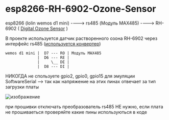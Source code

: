 # esp8266-RH-6902-Ozone-Sensor

esp8266 (lolin wemos d1 mini) ----> rs485 (Модуль MAX485) ----> RH-6902 ( [Digital Ozone Sensor](https://aliexpress.ru/item/4001248121949.html?item_id=4001248121949&sku_id=10000015456763122&spm=a2g2w.productlist.0.0.122d9f00eRid3q) )

В проекте используется датчик растворенного озона RH-6902
через интерфейс rs485 ([используется конвертер](https://aliexpress.ru/item/32848344535.html?sku_id=65155011742&spm=a2g0o.search.0.0.3f4b15cdODkTN7)) 

    wemos d1 mini |  D7 --- RO | Модуль MAX485 
                  |  D6 --- RE | 
                  |     \__ DE | 
                  |  D8 --- DI | 


НИКОГДА не спользуете gpio2, gpio0, gpio15 для эмуляции  SoftwareSerial --> так как напряжение на этих пинах отвечает за тип загрузки платы
 
![изображение](https://user-images.githubusercontent.com/104571006/185757983-ad783d9d-1677-49b4-88fd-dfd6af976ee0.png)

при прошивки отключать преобразователь rs485 НЕ нужно, если плата не прошиваеться проверяйте какие пины используються в коде
